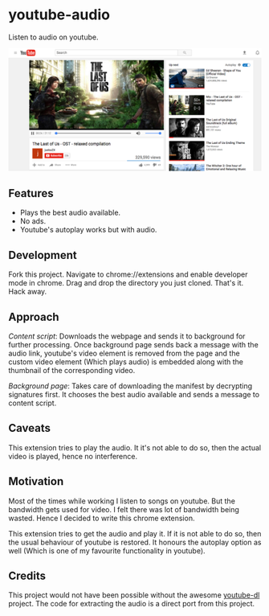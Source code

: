 # youtube-audio
Listen to audio on youtube.


![youtube-audio-screenshot](https://github.com/Dineshs91/youtube-audio/blob/master/youtube-audio-screenshot.png)


## Features
- Plays the best audio available.
- No ads.
- Youtube's autoplay works but with audio.

## Development
Fork this project. Navigate to chrome://extensions and enable developer mode in chrome. Drag and drop the directory you just 
cloned. That's it. Hack away.

## Approach

_Content script_:
Downloads the webpage and sends it to background for further processing. Once background page sends back a message with the
audio link, youtube's video element is removed from the page and the custom video element (Which plays audio) is embedded
along with the thumbnail of the corresponding video.

_Background page_:
Takes care of downloading the manifest by decrypting signatures first. It chooses the best audio available and sends a message
to content script.

## Caveats
This extension tries to play the audio. It it's not able to do so, then the actual video is played, hence no interference. 

## Motivation
Most of the times while working I listen to songs on youtube. But the bandwidth gets used for video.
I felt there was lot of bandwidth being wasted. Hence I decided to write this chrome extension.

This extension tries to get the audio and play it. If it is not able to do so, then the usual behaviour of youtube is 
restored. It honours the autoplay option as well (Which is one of my favourite functionality in youtube).

## Credits
This project would not have been possible without the awesome [youtube-dl](https://github.com/rg3/youtube-dl) project.
The code for extracting the audio is a direct port from this project.
